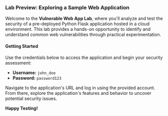 ### Lab Preview: Exploring a Sample Web Application

Welcome to the **Vulnerable Web App Lab**, where you'll analyze and test the security of a pre-deployed Python Flask application hosted in a cloud environment. This lab provides a hands-on opportunity to identify and understand common web vulnerabilities through practical experimentation.

#### Getting Started

Use the credentials below to access the application and begin your security assessment:

- **Username:** `john_doe`
- **Password:** `password123`

Navigate to the application's URL and log in using the provided account. From there, explore the application's features and behavior to uncover potential security issues.

**Happy Testing!**